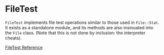 # FileTest

`FileTest` implements file test operations similar to those used in
`File::Stat`. It exists as a standalone module, and its methods are also
insinuated into the `File` class. (Note that this is not done by inclusion:
the interpreter cheats).

[FileTest Reference](https://ruby-doc.org/core-2.5.0/FileTest.html)
